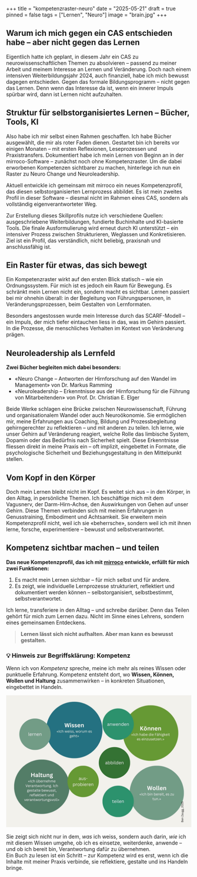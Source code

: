 +++
title = "kompetenzraster-neuro"
date = "2025-05-21"
draft = true
pinned = false
tags = ["Lernen", "Neuro"]
image = "brain.jpg"
+++
## **Warum ich mich gegen ein CAS entschieden habe – aber nicht gegen das Lernen**

Eigentlich hatte ich geplant, in diesem Jahr ein CAS zu neurowissenschaftlichen Themen zu absolvieren – passend zu meiner Arbeit und meinem Interesse an Lernen und Veränderung. Doch nach einem intensiven Weiterbildungsjahr 2024, auch finanziell, habe ich mich bewusst dagegen entschieden. Gegen das formale Bildungsprogramm – nicht gegen das Lernen. Denn wenn das Interesse da ist, wenn ein innerer Impuls spürbar wird, dann ist Lernen nicht aufzuhalten.

## **Struktur für selbstorganisiertes Lernen – Bücher, Tools, KI**

Also habe ich mir selbst einen Rahmen geschaffen. Ich habe Bücher ausgewählt, die mir als roter Faden dienen. Gestartet bin ich bereits vor einigen Monaten – mit ersten Reflexionen, Leseprozessen und Praxistransfers. Dokumentiert habe ich mein Lernen von Beginn an in der mirroco-Software – zunächst noch ohne Kompetenzraster. Um die dabei erworbenen Kompetenzen sichtbarer zu machen, hinterlege ich nun ein Raster zu Neuro Change und Neuroleadership.

Aktuell entwickle ich gemeinsam mit mirroco ein neues Kompetenzprofil, das diesen selbstorganisierten Lernprozess abbildet. Es ist mein zweites Profil in dieser Software – diesmal nicht im Rahmen eines CAS, sondern als vollständig eigenverantworteter Weg.

Zur Erstellung dieses Skillprofils nutze ich verschiedene Quellen: ausgeschriebene Weiterbildungen, fundierte Buchinhalte und KI-basierte Tools. Die finale Ausformulierung wird erneut durch KI unterstützt – ein intensiver Prozess zwischen Strukturieren, Weglassen und Konkretisieren. Ziel ist ein Profil, das verständlich, nicht beliebig, praxisnah und anschlussfähig ist.

## **Ein Raster für etwas, das sich bewegt**

Ein Kompetenzraster wirkt auf den ersten Blick statisch – wie ein Ordnungssystem. Für mich ist es jedoch ein Raum für Bewegung. Es schränkt mein Lernen nicht ein, sondern macht es sichtbar. Lernen passiert bei mir ohnehin überall: in der Begleitung von Führungspersonen, in Veränderungsprozessen, beim Gestalten von Lernformaten.

Besonders angestossen wurde mein Interesse durch das SCARF-Modell – ein Impuls, der mich tiefer eintauchen liess in das, was im Gehirn passiert. In die Prozesse, die menschliches Verhalten im Kontext von Veränderung prägen.

## **Neuroleadership als Lernfeld**

**Zwei Bücher begleiten mich dabei besonders:**

* «Neuro Change – Antworten der Hirnforschung auf den Wandel im Management» von Dr. Markus Ramming
* «Neuroleadership – Erkenntnisse aus der Hirnforschung für die Führung von Mitarbeitenden» von Prof. Dr. Christian E. Elger

Beide Werke schlagen eine Brücke zwischen Neurowissenschaft, Führung und organisationalem Wandel oder auch Neuroökonomie. Sie ermöglichen mir, meine Erfahrungen aus Coaching, Bildung und Prozessbegleitung gehirngerechter zu reflektieren – und mit anderen zu teilen. Ich lerne, wie unser Gehirn auf Veränderung reagiert, welche Rolle das limbische System, Dopamin oder das Bedürfnis nach Sicherheit spielt. Diese Erkenntnisse fliessen direkt in meine Praxis ein – oft implizit, eingebettet in Formate, die psychologische Sicherheit und Beziehungsgestaltung in den Mittelpunkt stellen.

## **Vom Kopf in den Körper**

Doch mein Lernen bleibt nicht im Kopf. Es weitet sich aus – in den Körper, in den Alltag, in persönliche Themen. Ich beschäftige mich mit dem Vagusnerv, der Darm-Hirn-Achse, den Auswirkungen von Gehen auf unser Gehirn. Diese Themen verbinden sich mit meinen Erfahrungen in Genusstraining, Embodiment und Achtsamkeit. Sie erweitern mein Kompetenzprofil nicht, weil ich sie «beherrsche», sondern weil ich mit ihnen lerne, forsche, experimentiere – bewusst und selbstverantwortet.

## **Kompetenz sichtbar machen – und teilen**

**Das neue Kompetenzprofil, das ich mit [mirroco](https://www.mirroco.ch) entwickle, erfüllt für mich zwei Funktionen:**

1. Es macht mein Lernen sichtbar – für mich selbst und für andere.
2. Es zeigt, wie individuelle Lernprozesse strukturiert, reflektiert und dokumentiert werden können – selbstorganisiert, selbstbestimmt, selbstverantwortet.

Ich lerne, transferiere in den Alltag – und schreibe darüber. Denn das Teilen gehört für mich zum Lernen dazu. Nicht im Sinne eines Lehrens, sondern eines gemeinsamen Entdeckens.

> **Lernen lässt sich nicht aufhalten. Aber man kann es bewusst gestalten.**

### 💡 **Hinweis zur Begriffsklärung: Kompetenz**

Wenn ich von *Kompetenz* spreche, meine ich mehr als reines Wissen oder punktuelle Erfahrung. Kompetenz entsteht dort, wo **Wissen, Können, Wollen und Haltung** zusammenwirken – in konkreten Situationen, eingebettet in Handeln.

![](lernen-kompetenz.jpg)

Sie zeigt sich nicht nur in dem, *was* ich weiss, sondern auch darin, *wie* ich mit diesem Wissen umgehe, ob ich es einsetze, weiterdenke, anwende – und ob ich bereit bin, Verantwortung dafür zu übernehmen.\
Ein Buch zu lesen ist ein Schritt – zur Kompetenz wird es erst, wenn ich die Inhalte mit meiner Praxis verbinde, sie reflektiere, gestalte und ins Handeln bringe.